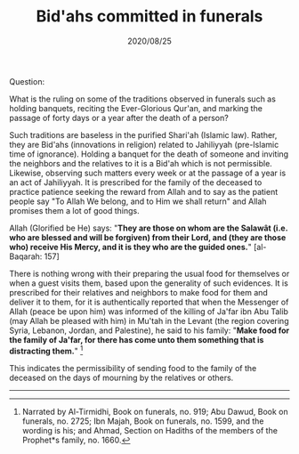 ﻿---
layout: post
title: "Bid'ahs committed in funerals"
publisher: "alsalafiyyah@icloud.com"
source: "Majmu' Fatawa wa Maqalat 9/318"
hijri: Muharram 6, 1442 AH
date: 2020/08/25
category: ["funerals", bidah]
shaykhs: Shaykh Ibn Baz
---

Question:

What is the ruling on some of the traditions observed in funerals such as holding banquets, reciting the Ever-Glorious Qur'an, and marking the passage of forty days or a year after the death of a person?

Such traditions are baseless in the purified Shari'ah (Islamic law). Rather, they are Bid'ahs (innovations in religion) related to Jahiliyyah (pre-Islamic time of ignorance). Holding a banquet for the death of someone and inviting the neighbors and the relatives to it is a Bid'ah which is not permissible. Likewise, observing such matters every week or at the passage of a year is an act of Jahiliyyah. It is prescribed for the family of the deceased to practice patience seeking the reward from Allah and to say as the patient people say "To Allah We belong, and to Him we shall return" and Allah promises them a lot of good things. 

Allah (Glorified be He) says: "**They are those on whom are the Salawât (i.e. who are blessed and will be forgiven) from their Lord, and (they are those who) receive His Mercy, and it is they who are the guided ones.**" [al-Baqarah: 157]

There is nothing wrong with their preparing the usual food for themselves or when a guest visits them, based upon the generality of such evidences. It is prescribed for their relatives and neighbors to make food for them and deliver it to them, for it is authentically reported that when the Messenger of Allah (peace be upon him) was informed of the killing of Ja'far ibn Abu Talib (may Allah be pleased with him) in Mu'tah in the Levant (the region covering Syria, Lebanon, Jordan, and Palestine), he said to his family: "**Make food for the family of Ja'far, for there has come unto them something that is distracting them.**" [^1] 

This indicates the permissibility of sending food to the family of the deceased on the days of mourning by the relatives or others.

---

[^1]: Narrated by Al-Tirmidhi, Book on funerals, no. 919; Abu Dawud, Book on funerals, no. 2725; Ibn Majah, Book on funerals, no. 1599, and the wording is his; and Ahmad, Section on Hadiths of the members of the Prophet*s family, no. 1660.
